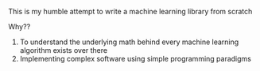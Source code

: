This is my humble attempt to write a machine learning library from scratch

Why??
1) To understand the underlying math behind every machine learning algorithm exists over there
2) Implementing complex software using simple programming paradigms

